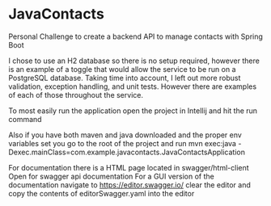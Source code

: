 # JavaContacts
Personal Challenge to create a backend API to manage contacts with Spring Boot

I chose to use an H2 database so there is no setup required, however there is an example of a toggle that would allow the service to be run on a PostgreSQL database.
Taking time into account, I left out more robust validation, exception handling, and unit tests. However there are examples of each of those throughout the service.

To most easily run the application open the project in Intellij and hit the run command


Also if you have both maven and java downloaded and the proper env variables set you go to the root of the project and run
  mvn exec:java -Dexec.mainClass=com.example.javacontacts.JavaContactsApplication
  
For documentation there is a HTML page located in swagger/html-client
  Open for swagger api documentation
For a GUI version of the documentation navigate to https://editor.swagger.io/ clear the editor and copy the contents of editorSwagger.yaml into the editor
